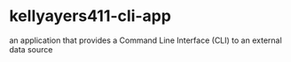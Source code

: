 # kellyayers411-cli-app
an application that provides a Command Line Interface (CLI) to an external data source
